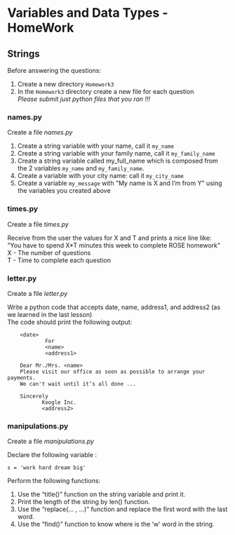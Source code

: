 # Variables and Data Types - HomeWork

## Strings

Before answering the questions:

1. Create a new directory `Homework3`
2. In the `Homework3` directory create a new file for each question  
*Please submit just python files that you ran !!!*

### names.py

Create a file *names.py*

1. Create a string variable with your name, call it `my_name`
2. Create a string variable with your family name, call it `my_family_name`
3. Create a string variable called my_full_name which is composed from the 2 variables `my_name` and `my_family_name`.
4. Create a variable with your city name: call it `my_city_name`
5. Create a variable `my_message` with "My name is X and I’m from Y" using the variables you created above

### times.py

Create a file *times.py*

Receive from the user the values for X and T and prints a nice line like:  
"You have to spend X*T minutes this week to complete ROSE homework"  
X - The number of questions  
T - Time to complete each question

### letter.py

Create a file *letter.py*

Write a python code that accepts date, name,  address1, and address2 (as we learned in the last lesson)  
The code should print the following output:

        <date>                 
                For
                <name>
                <address1>
 
        Dear Mr./Mrs. <name>
        Please visit our office as soon as possible to arrange your payments.
        We can't wait until it’s all done ...
 
        Sincerely
               Koogle Inc.
               <address2>

### manipulations.py

Create a file *manipulations.py*

Declare the following variable :  

    s = 'work hard dream big'
Perform the following functions:

1. Use the “title()” function on the string variable and print it.
2. Print the length of the string by len() function.
3. Use the “replace(... , ...)” function and replace the first word with the last word.
4. Use the “find()” function to know where is the ‘w’ word in the string.
